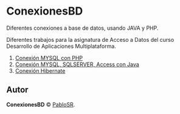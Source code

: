 # ConexionesBD
Diferentes conexiones a base de datos, usando JAVA y PHP.

Diferentes trabajos para la asignatura de Acceso a Datos del curso Desarrollo de Aplicaciones Multiplataforma.

                
1. [Conexión MYSQL con PHP](https://github.com/PabloSR06/ConexionesBD/tree/main/PHP)
2. [Conexión MYSQL, SQLSERVER, Access con Java](https://github.com/PabloSR06/ConexionesBD/tree/main/Java)
3. [Conexión Hibernate](https://github.com/PabloSR06/ConexionesBD/tree/main/Hibernate)
                

## Autor

**ConexionesBD** © [PabloSR](https://github.com/PabloSR06).  

